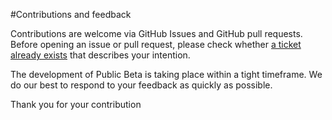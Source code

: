 #Contributions and feedback

Contributions are welcome via GitHub Issues and GitHub pull requests. Before opening an issue or pull request, please check whether [a ticket already exists](https://github.com/swiyu-admin-ch/didresolver/issues) that describes your intention.

The development of Public Beta is taking place within a tight timeframe. We do our best to respond to your feedback as quickly as possible.

Thank you for your contribution
